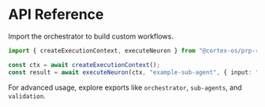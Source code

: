 # API Reference

Import the orchestrator to build custom workflows.

```ts
import { createExecutionContext, executeNeuron } from "@cortex-os/prp-runner";

const ctx = await createExecutionContext();
const result = await executeNeuron(ctx, "example-sub-agent", { input: "hello" });
```

For advanced usage, explore exports like `orchestrator`, `sub-agents`, and `validation`.
